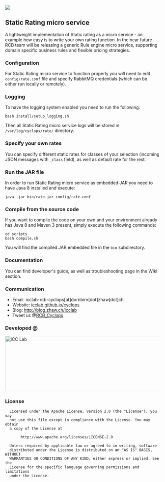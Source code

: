 <a href="http://icclab.github.io/cyclops" target="_blank"><img align="middle" src="http://icclab.github.io/cyclops/assets/images/logo_big.png"></img></a>

## Static Rating micro service 
A lightweight implementation of Static rating as a micro service - an example how easy is to write your own rating function. In the near future RCB team will be releasing a generic Rule engine micro service, supporting domain specific business rules and flexible pricing strategies.

### Configuration
For Static Rating micro service to function properly you will need to edit <code>config/rate.conf</code> file and specify RabbitMQ credentials (which can be either run locally or remotely).

### Logging
To have the logging system enabled you need to run the following:

    bash install/setup_logging.sh
  
Then all Static Rating micro service logs will be stored in <code>/var/log/cyclops/rate/</code> directory.

### Specify your own rates
You can specify different static rates for classes of your selection (incoming JSON messages with <code>_class</code> field), as well as default rate for the rest.

### Run the JAR file
In order to run Static Rating micro service as embedded JAR you need to have Java 8 installed and execute:

    java -jar bin/rate.jar config/rate.conf

### Compile from the source code
If you want to compile the code on your own and your environment already has Java 8 and Maven 3 present, simply execute the following commands:

    cd scripts
    bash compile.sh
  
You will find the compiled JAR embedded file in the <code>bin</code> subdirectory.
  
### Documentation
You can find developer's guide, as well as troubleshooting page in the Wiki section.

### Communication
  * Email: icclab-rcb-cyclops[at]dornbirn[dot]zhaw[dot]ch
  * Website: <a href="http://icclab.github.io/cyclops" target="_blank">icclab.github.io/cyclops</a>
  * Blog: <a href="http://blog.zhaw.ch/icclab" target="_blank">http://blog.zhaw.ch/icclab</a>
  * Tweet us @<a href="https://twitter.com/rcb_cyclops" target="_blank">RCB_Cyclops</a>
   
### Developed @
<img src="https://blog.zhaw.ch/icclab/files/2016/03/cropped-service_engineering_logo_zhawblue_banner.jpg" alt="ICC Lab" height="180" width="620"></img>

### License
 
      Licensed under the Apache License, Version 2.0 (the "License"); you may
      not use this file except in compliance with the License. You may obtain
      a copy of the License at
 
           http://www.apache.org/licenses/LICENSE-2.0
 
      Unless required by applicable law or agreed to in writing, software
      distributed under the License is distributed on an "AS IS" BASIS, WITHOUT
      WARRANTIES OR CONDITIONS OF ANY KIND, either express or implied. See the
      License for the specific language governing permissions and limitations
      under the License.